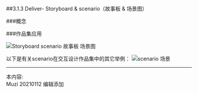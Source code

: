 ##3.1.3 Deliver- Storyboard & scenario（故事板 & 场景图）

###概念




###作品集应用

![Storyboard  scenario 故事板 场景图](http://kitpic.makebi.net/2021/ixd_30.jpg)



以下是有关scenario在交互设计作品集中的其它举例：
![scenario 场景](http://kitpic.makebi.net/2021/ixd_31.jpg)





---
本内容:  
Muzi 20210112 编辑添加
